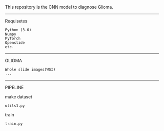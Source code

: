 This repository is the CNN model to diagnose Glioma. 
______________________________________________________________________________________________________________
Requisetes

	Python (3.6)
	Numpy
	PyTorch
	Openslide
	etc.
______________________________________________________________________________________________________________
GLIOMA

	Whole slide images(WSI)
	...
______________________________________________________________________________________________________________
PIPELINE

make dataset
	
	utils1.py

train
	
	train.py
	
	
	
	




